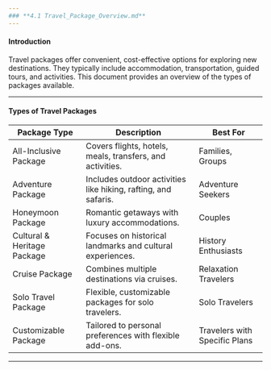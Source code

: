 ```yaml
---
### **4.1 Travel_Package_Overview.md**
---
```


#### **Introduction**

Travel packages offer convenient, cost-effective options for exploring new destinations. They typically include accommodation, transportation, guided tours, and activities. This document provides an overview of the types of packages available.

---

#### **Types of Travel Packages**

| **Package Type**            | **Description**                                                | **Best For**                  |
| --------------------------- | -------------------------------------------------------------- | ----------------------------- |
| All-Inclusive Package       | Covers flights, hotels, meals, transfers, and activities.      | Families, Groups              |
| Adventure Package           | Includes outdoor activities like hiking, rafting, and safaris. | Adventure Seekers             |
| Honeymoon Package           | Romantic getaways with luxury accommodations.                  | Couples                       |
| Cultural & Heritage Package | Focuses on historical landmarks and cultural experiences.      | History Enthusiasts           |
| Cruise Package              | Combines multiple destinations via cruises.                    | Relaxation Travelers          |
| Solo Travel Package         | Flexible, customizable packages for solo travelers.            | Solo Travelers                |
| Customizable Package        | Tailored to personal preferences with flexible add-ons.        | Travelers with Specific Plans |

---

